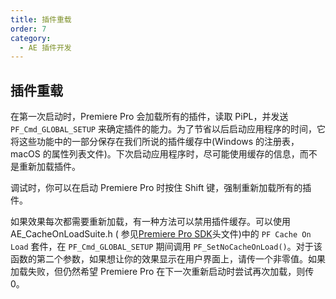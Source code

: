 ```yaml
---
title: 插件重载
order: 7
category:
  - AE 插件开发
---
```


## 插件重载

在第一次启动时，Premiere Pro 会加载所有的插件，读取 PiPL，并发送 `PF_Cmd_GLOBAL_SETUP` 来确定插件的能力。为了节省以后启动应用程序的时间，它将这些功能中的一部分保存在我们所说的插件缓存中(Windows 的注册表，macOS 的属性列表文件)。下次启动应用程序时，尽可能使用缓存的信息，而不是重新加载插件。

调试时，你可以在启动 Premiere Pro 时按住 Shift 键，强制重新加载所有的插件。

如果效果每次都需要重新加载，有一种方法可以禁用插件缓存。可以使用 AE_CacheOnLoadSuite.h ( 参见[Premiere Pro SDK](http://ppro-plugin-sdk.aenhancers.com/)头文件)中的 `PF Cache On Load` 套件，在 `PF_Cmd_GLOBAL_SETUP` 期间调用 `PF_SetNoCacheOnLoad()`。对于该函数的第二个参数，如果想让你的效果显示在用户界面上，请传一个非零值。如果加载失败，但仍然希望 Premiere Pro 在下一次重新启动时尝试再次加载，则传0。
